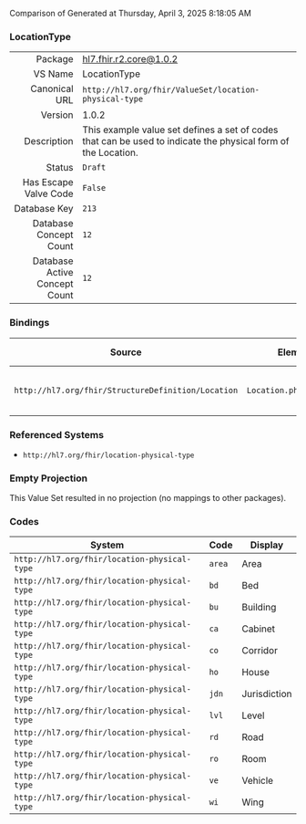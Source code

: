 Comparison of 
Generated at Thursday, April 3, 2025 8:18:05 AM

### LocationType

|      |     |
| ---: | --- |
| Package | hl7.fhir.r2.core@1.0.2 |
| VS Name | LocationType |
| Canonical URL | `http://hl7.org/fhir/ValueSet/location-physical-type` |
| Version | 1.0.2 |
| Description | This example value set defines a set of codes that can be used to indicate the physical form of the Location. |
| Status | `Draft` |
| Has Escape Valve Code | `False` |
| Database Key | `213` |
| Database Concept Count | `12` |
| Database Active Concept Count | `12` |
### Bindings

| Source | Element | Binding | Strength | Element Short |
| ------ | ------- | ------- | -------- | ------------- |
| `http://hl7.org/fhir/StructureDefinition/Location` | `Location.physicalType` | `http://hl7.org/fhir/ValueSet/location-physical-type` | `Example` | Physical form of the location |

### Referenced Systems

* `http://hl7.org/fhir/location-physical-type`
### Empty Projection

This Value Set resulted in no projection (no mappings to other packages).

### Codes

| System | Code | Display |
| ------ | ---- | ------- |
| `http://hl7.org/fhir/location-physical-type` | `area` | Area |
| `http://hl7.org/fhir/location-physical-type` | `bd` | Bed |
| `http://hl7.org/fhir/location-physical-type` | `bu` | Building |
| `http://hl7.org/fhir/location-physical-type` | `ca` | Cabinet |
| `http://hl7.org/fhir/location-physical-type` | `co` | Corridor |
| `http://hl7.org/fhir/location-physical-type` | `ho` | House |
| `http://hl7.org/fhir/location-physical-type` | `jdn` | Jurisdiction |
| `http://hl7.org/fhir/location-physical-type` | `lvl` | Level |
| `http://hl7.org/fhir/location-physical-type` | `rd` | Road |
| `http://hl7.org/fhir/location-physical-type` | `ro` | Room |
| `http://hl7.org/fhir/location-physical-type` | `ve` | Vehicle |
| `http://hl7.org/fhir/location-physical-type` | `wi` | Wing |
